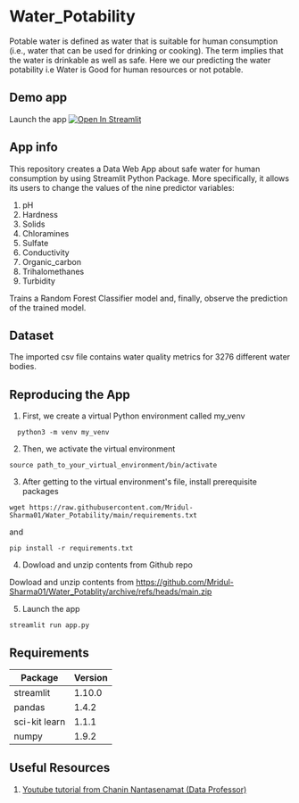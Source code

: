 # Water_Potability

Potable water is defined as water that is suitable for human consumption (i.e., water that can be used for drinking or cooking). The term implies that the water is drinkable as well as safe. Here we our predicting the water potability i.e Water is Good for human resources or not potable.

## Demo app

Launch the app [![Open In Streamlit](https://static.streamlit.io/badges/streamlit_badge_black_white.svg)](https://share.streamlit.io/mridul-sharma01/water_potablity/main/app.py)

## App info

This repository creates a Data Web App  about safe water for human consumption by using Streamlit Python Package. More specifically, it allows its users to change the values of the nine predictor variables:
1. pH
2. Hardness
3. Solids
4. Chloramines
5. Sulfate
6. Conductivity
7. Organic_carbon
8. Trihalomethanes
9. Turbidity

Trains a Random Forest Classifier model and, finally, observe the prediction of the trained model.

## Dataset

The imported csv file contains water quality metrics for 3276 different water bodies.

## Reproducing the App

1. First, we create a virtual Python environment called my_venv
```
  python3 -m venv my_venv
```
2. Then, we activate the virtual environment
```
source path_to_your_virtual_environment/bin/activate
```
3. After getting to the virtual environment's file, install prerequisite packages
```
wget https://raw.githubusercontent.com/Mridul-Sharma01/Water_Potability/main/requirements.txt
```
   and
```
pip install -r requirements.txt
```
4. Dowload and unzip contents from Github repo

Dowload and unzip contents from https://github.com/Mridul-Sharma01/Water_Potablity/archive/refs/heads/main.zip

5. Launch the app
```
streamlit run app.py
```


## Requirements

| Package | Version |
--- | ---
| streamlit | 1.10.0 |
| pandas |  1.4.2 |
| sci-kit learn | 1.1.1 |
| numpy |  1.9.2 |

## Useful Resources

1.  [Youtube tutorial from Chanin Nantasenamat (Data Professor) ](https://www.youtube.com/watch?v=8M20LyCZDOY )

